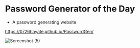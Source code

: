 # Password Generator of the Day
- A password generating website

https://0726hayate.github.io/PasswordGen/

![Screenshot (5)](https://user-images.githubusercontent.com/73506696/102727711-47906c00-42f5-11eb-930c-41631e0c239e.png)
